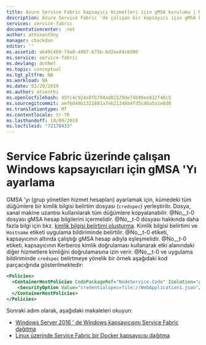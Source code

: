 ```yaml
---
title: Azure Service Fabric kapsayıcı Hizmetleri için gMSA kurulumu | Microsoft Docs
description: Azure Service Fabric 'de çalışan bir kapsayıcı için gMSA kurulumunu hemen öğrenin.
services: service-fabric
documentationcenter: .net
author: athinanthny
manager: chackdan
editor: ''
ms.assetid: ab49c4b9-74a8-4907-b75b-8d2ee84c6d90
ms.service: service-fabric
ms.devlang: dotNet
ms.topic: conceptual
ms.tgt_pltfrm: NA
ms.workload: NA
ms.date: 03/20/2019
ms.author: atsenthi
ms.openlocfilehash: 45fc4c924a8fb794ad81529de74b98ee812f46c5
ms.sourcegitcommit: aef6040b1321881a7eb21348b4fd5cd6a5a1e8d8
ms.translationtype: MT
ms.contentlocale: tr-TR
ms.lasthandoff: 10/09/2019
ms.locfileid: "72170433"
---
```

# <a name="set-up-gmsa-for-windows-containers-running-on-service-fabric"></a>Service Fabric üzerinde çalışan Windows kapsayıcıları için gMSA 'Yı ayarlama

GMSA 'yı (grup yönetilen hizmet hesapları) ayarlamak için, kümedeki tüm düğümlere bir kimlik bilgisi belirtim dosyası (`credspec`) yerleştirilir. Dosya, sanal makine uzantısı kullanılarak tüm düğümlere kopyalanabilir.  @No__t-0 dosyası gMSA hesap bilgilerini içermelidir. @No__t-0 dosyası hakkında daha fazla bilgi için bkz. [kimlik bilgisi belirtimi oluşturma](https://docs.microsoft.com/virtualization/windowscontainers/manage-containers/manage-serviceaccounts#create-a-credential-spec). Kimlik bilgisi belirtimi ve `Hostname` etiketi uygulama bildiriminde belirtilir. @No__t-0 etiketi, kapsayıcının altında çalıştığı gMSA hesap adıyla eşleşmelidir.  @No__t-0 etiketi, kapsayıcının Kerberos kimlik doğrulaması kullanarak etki alanındaki diğer hizmetlere kimliğini doğrulamasına izin verir.  @No__t-0 ve uygulama bildiriminde `credspec` belirtmeye yönelik bir örnek aşağıdaki kod parçacığında gösterilmektedir:

```xml
<Policies>
  <ContainerHostPolicies CodePackageRef="NodeService.Code" Isolation="process" Hostname="gMSAAccountName">
    <SecurityOption Value="credentialspec=file://WebApplication1.json"/>
  </ContainerHostPolicies>
</Policies>
```
Sonraki adım olarak, aşağıdaki makaleleri okuyun:

* [Windows Server 2016 ' de Windows kapsayıcısını Service Fabric dağıtma](service-fabric-get-started-containers.md)
* [Linux üzerinde Service Fabric bir Docker kapsayıcısı dağıtma](service-fabric-get-started-containers-linux.md)
